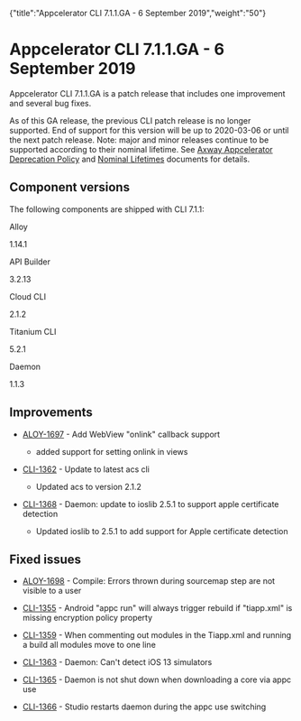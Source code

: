 {"title":"Appcelerator CLI 7.1.1.GA - 6 September 2019","weight":"50"} 

# Appcelerator CLI 7.1.1.GA - 6 September 2019

Appcelerator CLI 7.1.1.GA is a patch release that includes one improvement and several bug fixes.

As of this GA release, the previous CLI patch release is no longer supported. End of support for this version will be up to 2020-03-06 or until the next patch release. Note: major and minor releases continue to be supported according to their nominal lifetime. See [Axway Appcelerator Deprecation Policy](/docs/appc/AMPLIFY_Appcelerator_Services_Overview/Axway_Appcelerator_Deprecation_Policy/) and [Nominal Lifetimes](/docs/appc/AMPLIFY_Appcelerator_Services_Overview/Axway_Appcelerator_Product_Lifecycle/#NominalLifetimes) documents for details.

## Component versions

The following components are shipped with CLI 7.1.1:

Alloy

1.14.1

API Builder

3.2.13

Cloud CLI

2.1.2

Titanium CLI

5.2.1

Daemon

1.1.3

## Improvements

*   [ALOY-1697](https://jira.appcelerator.org/browse/ALOY-1697) - Add WebView "onlink" callback support
    
    *   added support for setting onlink in views
        
*   [CLI-1362](https://jira.appcelerator.org/browse/CLI-1362) - Update to latest acs cli
    
    *   Updated acs to version 2.1.2
        
*   [CLI-1368](https://jira.appcelerator.org/browse/CLI-1368) - Daemon: update to ioslib 2.5.1 to support apple certificate detection
    
    *   Updated ioslib to 2.5.1 to add support for Apple certificate detection
        

## Fixed issues

*   [ALOY-1698](https://jira.appcelerator.org/browse/ALOY-1698) - Compile: Errors thrown during sourcemap step are not visible to a user
    
*   [CLI-1355](https://jira.appcelerator.org/browse/CLI-1355) - Android "appc run" will always trigger rebuild if "tiapp.xml" is missing encryption policy property
    
*   [CLI-1359](https://jira.appcelerator.org/browse/CLI-1359) - When commenting out modules in the Tiapp.xml and running a build all modules move to one line
    
*   [CLI-1363](https://jira.appcelerator.org/browse/CLI-1363) - Daemon: Can't detect iOS 13 simulators
    
*   [CLI-1365](https://jira.appcelerator.org/browse/CLI-1365) - Daemon is not shut down when downloading a core via appc use
    
*   [CLI-1366](https://jira.appcelerator.org/browse/CLI-1366) - Studio restarts daemon during the appc use switching